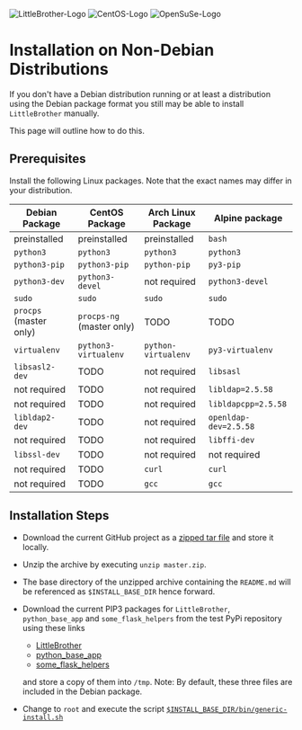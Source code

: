 ![LittleBrother-Logo](little_brother/static/icons/icon-baby-panda-128x128.png)
![CentOS-Logo](doc/centos-logo.png)
![OpenSuSe-Logo](doc/opensuse-logo.png)

# Installation on Non-Debian Distributions

If you don't have a Debian distribution running or at least a distribution using the Debian package format you
still may be able to install `LittleBrother` manually.

This page will outline how to do this.

## Prerequisites

Install the following Linux packages. Note that the exact names may differ in your distribution.

| Debian Package           | CentOS Package            | Arch Linux Package   | Alpine package        |
|--------------------------|-------------------------- |----------------------|-----------------------|
|   preinstalled           | preinstalled              | preinstalled         | `bash`                |
|   `python3`              | `python3`                 | `python3`            | `python3`             |
|   `python3-pip`          | `python3-pip`             | `python-pip`         | `py3-pip`             |
|   `python3-dev`          | `python3-devel`           | not required         | `python3-devel`       |
|   `sudo`                 | `sudo`                    | `sudo`               | `sudo`                |
|   `procps` (master only) | `procps-ng` (master only) | TODO                 | TODO                  |
|   `virtualenv`           | `python3-virtualenv`      | `python-virtualenv`  | `py3-virtualenv`      |
|   `libsasl2-dev`         | TODO                      | not required         | `libsasl`             |
|   not required           | TODO                      | not required         | `libldap=2.5.58`      |
|   not required           | TODO                      | not required         | `libldapcpp=2.5.58`   |
|   `libldap2-dev`         | TODO                      | not required         | `openldap-dev=2.5.58` |
|   not required           | TODO                      | not required         | `libffi-dev`          |
|   `libssl-dev`           | TODO                      | not required         | not required          |
|   not required           | TODO                      | `curl`               | `curl`                |
|   not required           | TODO                      | `gcc`                | `gcc`                 |

## Installation Steps

*   Download the current GitHub project as a 
    [zipped tar file](https://github.com/marcus67/little_brother/archive/master.zip) and store it locally.
    
*   Unzip the archive by executing `unzip master.zip`.

*   The base directory of the unzipped archive containing the `README.md` will be referenced as `$INSTALL_BASE_DIR`
    hence forward.

*   Download the current PIP3 packages for `LittleBrother`, `python_base_app` and `some_flask_helpers` from 
    the test PyPi repository using these links 
    
    *   [LittleBrother](https://test.pypi.org/project/little-brother/#files) 
    *   [python_base_app](https://test.pypi.org/project/python-base-app/#files) 
    *   [some_flask_helpers](https://test.pypi.org/project/some-flask-helpers/#files) 
    
    and store a copy of them into `/tmp`.
    Note: By default, these three files are included in the Debian package.
*   Change to `root` and execute the script [`$INSTALL_BASE_DIR/bin/generic-install.sh`](bin/generic-install.sh)
